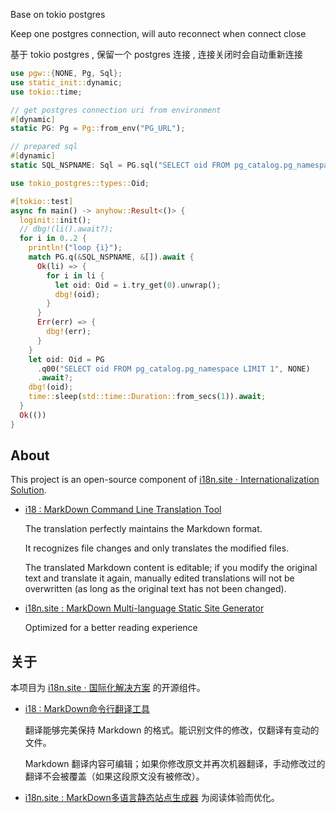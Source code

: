 Base on tokio postgres

Keep one postgres connection, will auto reconnect when connect close

基于 tokio postgres , 保留一个 postgres 连接 , 连接关闭时会自动重新连接

```rust
use pgw::{NONE, Pg, Sql};
use static_init::dynamic;
use tokio::time;

// get postgres connection uri from environment
#[dynamic]
static PG: Pg = Pg::from_env("PG_URL");

// prepared sql
#[dynamic]
static SQL_NSPNAME: Sql = PG.sql("SELECT oid FROM pg_catalog.pg_namespace LIMIT 2");

use tokio_postgres::types::Oid;

#[tokio::test]
async fn main() -> anyhow::Result<()> {
  loginit::init();
  // dbg!(li().await?);
  for i in 0..2 {
    println!("loop {i}");
    match PG.q(&SQL_NSPNAME, &[]).await {
      Ok(li) => {
        for i in li {
          let oid: Oid = i.try_get(0).unwrap();
          dbg!(oid);
        }
      }
      Err(err) => {
        dbg!(err);
      }
    }
    let oid: Oid = PG
      .q00("SELECT oid FROM pg_catalog.pg_namespace LIMIT 1", NONE)
      .await?;
    dbg!(oid);
    time::sleep(std::time::Duration::from_secs(1)).await;
  }
  Ok(())
}
```

## About

This project is an open-source component of [i18n.site ⋅ Internationalization Solution](https://i18n.site).

* [i18 : MarkDown Command Line Translation Tool](https://i18n.site/i18)

  The translation perfectly maintains the Markdown format.

  It recognizes file changes and only translates the modified files.

  The translated Markdown content is editable; if you modify the original text and translate it again, manually edited translations will not be overwritten (as long as the original text has not been changed).

* [i18n.site : MarkDown Multi-language Static Site Generator](https://i18n.site/i18n.site)

  Optimized for a better reading experience

## 关于

本项目为 [i18n.site ⋅ 国际化解决方案](https://i18n.site) 的开源组件。

* [i18 :  MarkDown命令行翻译工具](https://i18n.site/i18)

  翻译能够完美保持 Markdown 的格式。能识别文件的修改，仅翻译有变动的文件。

  Markdown 翻译内容可编辑；如果你修改原文并再次机器翻译，手动修改过的翻译不会被覆盖（如果这段原文没有被修改）。

* [i18n.site : MarkDown多语言静态站点生成器](https://i18n.site/i18n.site) 为阅读体验而优化。
